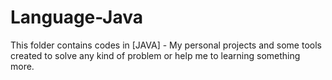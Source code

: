 # Language-Java

This folder contains codes in [JAVA] - My personal projects and some tools created to solve any kind of problem or help me to learning something more.
